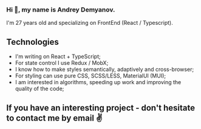 ### Hi 👋, my name is Andrey Demyanov.

I'm 27 years old and specializing on FrontEnd (React / Typescript).

## Technologies

* I'm writing on React + TypeScript;
* For state control I use Redux / MobX;
* I know how to make styles semantically, adaptively and cross-browser;
* For styling can use pure CSS, SCSS/LESS, MaterialUI (MUI);
* I am interested in algorithms, speeding up work and improving the quality of the code;

## If you have an interesting project - don't hesitate to contact me by email ✌️

